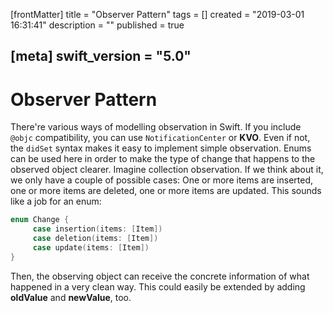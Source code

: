 [frontMatter]
title = "Observer Pattern"
tags = []
created = "2019-03-01 16:31:41"
description = ""
published = true

[meta]
swift_version = "5.0"
---

# Observer Pattern

There\'re various ways of modelling observation in Swift. If you include
`@objc` compatibility, you can use `NotificationCenter` or **KVO**.
Even if not, the `didSet` syntax makes it easy to implement simple
observation. Enums can be used here in order to make the type of change
that happens to the observed object clearer. Imagine collection
observation. If we think about it, we only have a couple of possible
cases: One or more items are inserted, one or more items are deleted,
one or more items are updated. This sounds like a job for an enum:

``` Swift
enum Change {
     case insertion(items: [Item])
     case deletion(items: [Item])
     case update(items: [Item])
}
```

Then, the observing object can receive the concrete information of what
happened in a very clean way. This could easily be extended by adding
**oldValue** and **newValue**, too.
